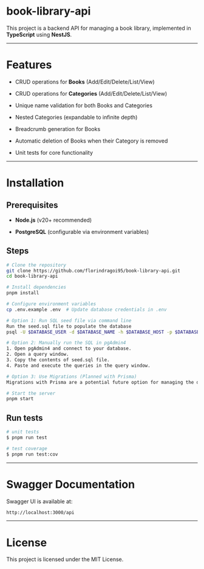 # book-library-api
This project is a backend API for managing a book library, implemented in **TypeScript** using **NestJS**.

--------
# Features

*   CRUD operations for **Books** (Add/Edit/Delete/List/View)

*   CRUD operations for **Categories** (Add/Edit/Delete/List/View)

*   Unique name validation for both Books and Categories

*   Nested Categories (expandable to infinite depth)

*   Breadcrumb generation for Books

*   Automatic deletion of Books when their Category is removed

*   Unit tests for core functionality

------------

# Installation

## Prerequisites

*   **Node.js** (v20+ recommended)

*   **PostgreSQL** (configurable via environment variables)


## Steps

```bash
# Clone the repository
git clone https://github.com/florindragoi95/book-library-api.git
cd book-library-api

# Install dependencies
pnpm install

# Configure environment variables
cp .env.example .env  # Update database credentials in .env

# Option 1: Run SQL seed file via command line
Run the seed.sql file to populate the database
psql -U $DATABASE_USER -d $DATABASE_NAME -h $DATABASE_HOST -p $DATABASE_PORT -a -f seed.sql

# Option 2: Manually run the SQL in pgAdmin4
1. Open pgAdmin4 and connect to your database.
2. Open a query window.
3. Copy the contents of seed.sql file.
4. Paste and execute the queries in the query window.

# Option 3: Use Migrations (Planned with Prisma)
Migrations with Prisma are a potential future option for managing the database schema. If Prisma migrations are implemented, the `seed.sql` file may no longer be required for database population, as migrations would handle the schema changes and data seeding.

# Start the server
pnpm start
```

## Run tests

```bash
# unit tests
$ pnpm run test

# test coverage
$ pnpm run test:cov
```

---------------------
# Swagger Documentation

Swagger UI is available at:

```bash
http://localhost:3000/api
```

-------
# License

This project is licensed under the MIT License.
